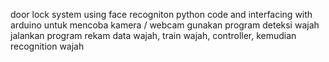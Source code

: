  door lock system using face recogniton python code and interfacing with arduino
untuk mencoba kamera / webcam gunakan program deteksi wajah
jalankan program rekam data wajah, train wajah, controller, kemudian recognition wajah 
